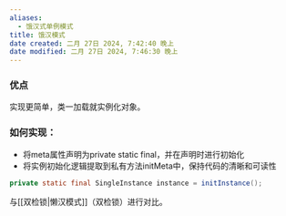 ```yaml
---
aliases:
  - 饿汉式单例模式
title: 饿汉模式
date created: 二月 27日 2024, 7:42:40 晚上
date modified: 二月 27日 2024, 7:46:30 晚上
---
```


### 优点
实现更简单，类一加载就实例化对象。

### 如何实现：
- 将meta属性声明为private static final，并在声明时进行初始化
- 将实例初始化逻辑提取到私有方法initMeta中，保持代码的清晰和可读性

```java
private static final SingleInstance instance = initInstance();
```

与[[双检锁|懒汉模式]]（双检锁）进行对比。